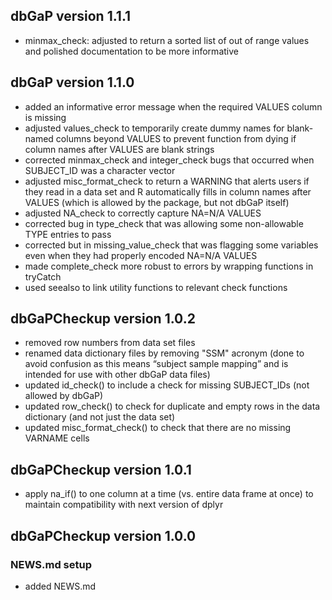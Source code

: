 ## dbGaP version 1.1.1

- minmax_check: adjusted  to return a sorted list of out of range values and polished documentation to be more informative 
## dbGaP version 1.1.0 

- added an informative error message when the required VALUES column is missing
- adjusted values_check to temporarily create dummy names for blank-named columns beyond VALUES to prevent function from dying if column names after VALUES are blank strings
- corrected minmax_check and integer_check bugs that occurred when SUBJECT_ID was a character vector
- adjusted misc_format_check to return a WARNING that alerts users if they read in a data set and R automatically fills in column names after VALUES (which is allowed by the package, but not dbGaP itself)
- adjusted NA_check to correctly capture NA=N/A VALUES
- corrected bug in type_check that was allowing some non-allowable TYPE entries to pass 
- corrected but in missing_value_check that was flagging some variables even when they had properly encoded NA=N/A VALUES
- made complete_check more robust to errors by wrapping functions in tryCatch
- used seealso to link utility functions to relevant check functions 

## dbGaPCheckup version 1.0.2

- removed row numbers from data set files 
- renamed data dictionary files by removing "SSM" acronym (done to avoid confusion as this means “subject sample mapping” and is intended for use with other dbGaP data files)
- updated id_check() to include a check for missing SUBJECT_IDs (not allowed by dbGaP)
- updated row_check() to check for duplicate and empty rows in the data dictionary (and not just the data set)
- updated misc_format_check() to check that there are no missing VARNAME cells

## dbGaPCheckup version 1.0.1 

- apply na_if() to one column at a time (vs. entire data frame at once) to maintain compatibility with next version of dplyr

## dbGaPCheckup version 1.0.0

### NEWS.md setup 

- added NEWS.md

